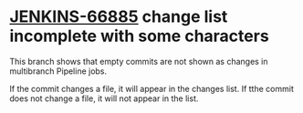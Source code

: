 # [JENKINS-66885](https://issues.jenkins.io/browse/JENKINS-66885) change list incomplete with some characters

This branch shows that empty commits are not shown as changes in multibranch Pipeline jobs.

If the commit changes a file, it will appear in the changes list.
If tthe commit does not change a file, it will not appear in the list.
